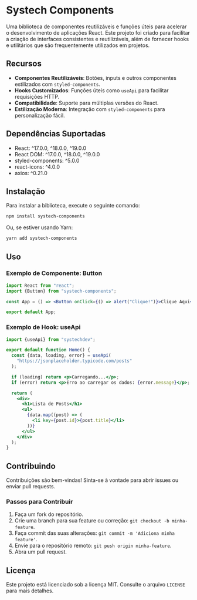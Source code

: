 # Systech Components

Uma biblioteca de componentes reutilizáveis e funções úteis para acelerar o desenvolvimento de aplicações React. Este projeto foi criado para facilitar a criação de interfaces consistentes e reutilizáveis, além de fornecer hooks e utilitários que são frequentemente utilizados em projetos.

## Recursos

- **Componentes Reutilizáveis**: Botões, inputs e outros componentes estilizados com `styled-components`.
- **Hooks Customizados**: Funções úteis como `useApi` para facilitar requisições HTTP.
- **Compatibilidade**: Suporte para múltiplas versões do React.
- **Estilização Moderna**: Integração com `styled-components` para personalização fácil.

## Dependências Suportadas

- React: ^17.0.0, ^18.0.0, ^19.0.0
- React DOM: ^17.0.0, ^18.0.0, ^19.0.0
- styled-components: ^5.0.0
- react-icons: ^4.0.0
- axios: ^0.21.0

## Instalação

Para instalar a biblioteca, execute o seguinte comando:

```bash
npm install systech-components
```

Ou, se estiver usando Yarn:

```bash
yarn add systech-components
```

## Uso

### Exemplo de Componente: Button

```jsx
import React from "react";
import {Button} from "systech-components";

const App = () => <Button onClick={() => alert("Clique!")}>Clique Aqui</Button>;

export default App;
```

### Exemplo de Hook: useApi

```jsx
import {useApi} from "systechdev";

export default function Home() {
  const {data, loading, error} = useApi(
    "https://jsonplaceholder.typicode.com/posts"
  );

  if (loading) return <p>Carregando...</p>;
  if (error) return <p>Erro ao carregar os dados: {error.message}</p>;

  return (
    <div>
      <h1>Lista de Posts</h1>
      <ul>
        {data.map((post) => (
          <li key={post.id}>{post.title}</li>
        ))}
      </ul>
    </div>
  );
}
```

## Contribuindo

Contribuições são bem-vindas! Sinta-se à vontade para abrir issues ou enviar pull requests.

### Passos para Contribuir

1. Faça um fork do repositório.
2. Crie uma branch para sua feature ou correção: `git checkout -b minha-feature`.
3. Faça commit das suas alterações: `git commit -m 'Adiciona minha feature'`.
4. Envie para o repositório remoto: `git push origin minha-feature`.
5. Abra um pull request.

## Licença

Este projeto está licenciado sob a licença MIT. Consulte o arquivo `LICENSE` para mais detalhes.
